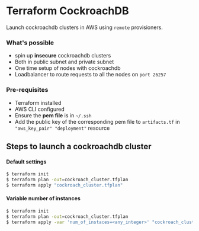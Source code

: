 # Terraform CockroachDB

Launch cockroachdb clusters in AWS using `remote` provisioners.

### What's possible

  - spin up **insecure** cockroachdb clusters
  - Both in public subnet and private subnet
  - One time setup of nodes with cockroachdb
  - Loadbalancer to route requests to all the nodes on `port 26257`

### Pre-requisites

  - Terraform installed
  - AWS CLI configured
  - Ensure the **pem file** is in `~/.ssh`
  - Add the public key of the corresponding pem file to `artifacts.tf` in `"aws_key_pair" "deployment"` resource

## Steps to launch a cockroachdb cluster

#### Default settings
```sh
$ terraform init
$ terraform plan -out=cockroach_cluster.tfplan
$ terraform apply "cockroach_cluster.tfplan"
```

#### Variable number of instances
```sh
$ terraform init
$ terraform plan -out=cockroach_cluster.tfplan
$ terraform apply -var 'num_of_instaces=<any_integer>' "cockroach_cluster.tfplan"
```